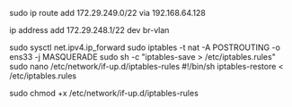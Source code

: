 sudo ip route add 172.29.249.0/22 via 192.168.64.128

ip address add 172.29.248.1/22 dev br-vlan

sudo sysctl net.ipv4.ip_forward
sudo iptables -t nat -A POSTROUTING -o ens33 -j MASQUERADE
sudo sh -c "iptables-save > /etc/iptables.rules"
sudo nano /etc/network/if-up.d/iptables-rules
#!/bin/sh
iptables-restore < /etc/iptables.rules

sudo chmod +x /etc/network/if-up.d/iptables-rules
